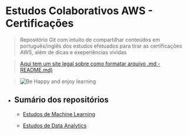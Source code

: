 <h1>Estudos Colaborativos AWS - Certificações</h1>

>Repositório Git com intuito de compartilhar conteúdos em português/inglês dos estudos efetuados para tirar as certificações AWS, além de dicas e exeperiências vividas

>[Aqui tem um site legal sobre como formatar arquivo .md - README.md)](https://www.markdownguide.org/basic-syntax/)


>![Be Happy and enjoy learning](https://d33wubrfki0l68.cloudfront.net/e7ed9fe4bafe46e275c807d63591f85f9ab246ba/e2d28/assets/images/tux.png)

- <h2>Sumário dos repositórios </h2>

    - [Estudos de Machine Learning](https://github.com/viaconsulting/via-university/tree/master/Machine%20Learning%20Study#machine-learning---aws-certificate-study-)

    - [Estudos de Data Analytics](https://github.com/viaconsulting/via-university/tree/master/Data%20Analytics%20Study#data-analytics---aws-certificate-study-)
